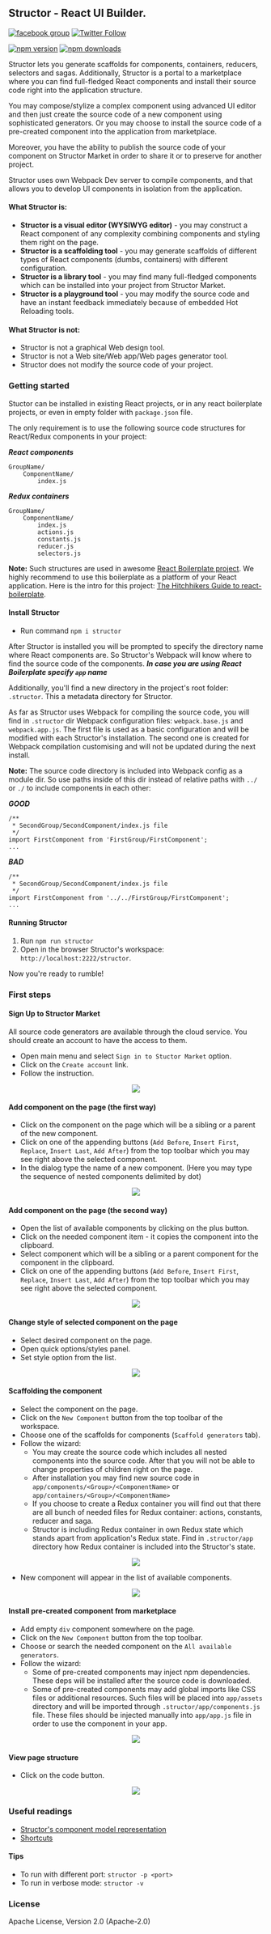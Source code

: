 Structor - React UI Builder.
----------

[![facebook group](https://img.shields.io/badge/facebook%20group-follow-blue.svg?style=flat)](https://www.facebook.com/groups/structor/)
[![Twitter Follow](https://img.shields.io/twitter/follow/@helmetrex.svg?style=social)](https://twitter.com/helmetrex)

[![npm version](https://img.shields.io/npm/v/structor.svg?style=flat)](https://www.npmjs.com/package/structor)
[![npm downloads](https://img.shields.io/npm/dt/structor.svg?style=flat)](https://www.npmjs.com/package/structor)

Structor lets you generate scaffolds for components, containers, reducers, selectors and sagas. 
Additionally, Structor is a portal to a marketplace where you can find full-fledged React components and install their source code right into the application structure. 

You may compose/stylize a complex component using advanced UI editor and then just create the source code of a new component using sophisticated generators. 
Or you may choose to install the source code of a pre-created component into the application from marketplace.

Moreover, you have the ability to publish the source code of your component on Structor Market in order to share it or to preserve for another project.

Structor uses own Webpack Dev server to compile components, and that allows you to develop UI components in isolation from the application.  

#### What Structor is:
* **Structor is a visual editor (WYSIWYG editor)** - you may construct a React component of any complexity combining components and styling them right on the page.
* **Structor is a scaffolding tool** - you may generate scaffolds of different types of React components (dumbs, containers) with different configuration.
* **Structor is a library tool** - you may find many full-fledged components which can be installed into your project from Structor Market.
* **Structor is a playground tool** - you may modify the source code and have an instant feedback immediately because of embedded Hot Reloading tools.    

#### What Structor is not:

* Structor is not a graphical Web design tool.
* Structor is not a Web site/Web app/Web pages generator tool.
* Structor does not modify the source code of your project.

### Getting started

Stuctor can be installed in existing React projects, or in any react boilerplate projects, or even in empty folder with `package.json` file.

The only requirement is to use the following source code structures for React/Redux components in your project:    

***React components***
```
GroupName/
    ComponentName/
        index.js
```

***Redux containers***
```
GroupName/
    ComponentName/
        index.js
        actions.js
        constants.js
        reducer.js
        selectors.js
```

**Note:** Such structures are used in awesome [React Boilerplate project](https://github.com/mxstbr/react-boilerplate). 
We highly recommend to use this boilerplate as a platform of your React application. 
Here is the intro for this project: [The Hitchhikers Guide to react-boilerplate](https://github.com/mxstbr/react-boilerplate/blob/master/docs/general/introduction.md).  
 
#### Install Structor
* Run command `npm i structor`
   
After Structor is installed you will be prompted to specify the directory name where React components are. 
So Structor's Webpack will know where to find the source code of the components. 
***In case you are using React Boilerplate specify `app` name***

Additionally, you'll find a new directory in the project's root folder: `.structor`. This a metadata directory for Structor.

As far as Structor uses Webpack for compiling the source code, you will find in `.structor` dir Webpack configuration files: `webpack.base.js` and `webpack.app.js`.
The first file is used as a basic configuration and will be modified with each Structor's installation. 
The second one is created for Webpack compilation customising and will not be updated during the next install.

**Note:** The source code directory is included into Webpack config as a module dir. 
So use paths inside of this dir instead of relative paths with `../` or `./` to include components in each other:

***GOOD***
```
/**
 * SecondGroup/SecondComponent/index.js file
 */
import FirstComponent from 'FirstGroup/FirstComponent';
...

```

***BAD***
```
/**
 * SecondGroup/SecondComponent/index.js file
 */
import FirstComponent from '../../FirstGroup/FirstComponent';
...

```


#### Running Structor

1. Run `npm run structor`
1. Open in the browser Structor's workspace: `http://localhost:2222/structor`.

Now you're ready to rumble!

### First steps

#### Sign Up to Structor Market

All source code generators are available through the cloud service. You should create an account to have the access to them.
* Open main menu and select `Sign in to Stuctor Market` option.
* Click on the `Create account` link.
* Follow the instruction.

<p align="center">
  <img src="https://raw.githubusercontent.com/ipselon/structor/master/docs/img/sign-up-structor-market.png" />
</p>

#### Add component on the page (the first way)

* Click on the component on the page which will be a sibling or a parent of the new component.
* Click on one of the appending buttons (`Add Before`, `Insert First`, `Replace`, `Insert Last`, `Add After`) from the top toolbar which you may see right above the selected component.
* In the dialog type the name of a new component. (Here you may type the sequence of nested components delimited by dot)

<p align="center">
  <img src="https://raw.githubusercontent.com/ipselon/structor/master/docs/img/add-component-1.png" />
</p>

#### Add component on the page (the second way)

* Open the list of available components by clicking on the plus button.
* Click on the needed component item - it copies the component into the clipboard. 
* Select component which will be a sibling or a parent component for the component in the clipboard.
* Click on one of the appending buttons (`Add Before`, `Insert First`, `Replace`, `Insert Last`, `Add After`) from the top toolbar which you may see right above the selected component. 

<p align="center">
  <img src="https://raw.githubusercontent.com/ipselon/structor/master/docs/img/add-component-2.png" />
</p>

#### Change style of selected component on the page

* Select desired component on the page.
* Open quick options/styles panel.
* Set style option from the list.

<p align="center">
  <img src="https://raw.githubusercontent.com/ipselon/structor/master/docs/img/change-component-style.png" />
</p>

#### Scaffolding the component

* Select the component on the page.
* Click on the `New Component` button from the top toolbar of the workspace.
* Choose one of the scaffolds for components (`Scaffold generators` tab).
* Follow the wizard:
    * You may create the source code which includes all nested components into the source code. After that you will not be able to change properties of children right on the page.
    * After installation you may find new source code in `app/components/<Group>/<ComponentName>` or `app/containers/<Group>/<ComponentName>`
    * If you choose to create a Redux container you will find out that there are all bunch of needed files for Redux container: actions, constants, reducer and saga.
    * Structor is including Redux container in own Redux state which stands apart from application's Redux state. Find in `.structor/app` directory how Redux container is included into the Structor's state.  
    
<p align="center">
  <img src="https://raw.githubusercontent.com/ipselon/structor/master/docs/img/scaffolding-component-1.png" />
</p>
    
* New component will appear in the list of available components. 

<p align="center">
  <img src="https://github.com/ipselon/structor/blob/master/docs/img/scaffolding-component-2.png" />
</p>

#### Install pre-created component from marketplace

* Add empty `div` component somewhere on the page.
* Click on the `New Component` button from the top toolbar.
* Choose or search the needed component on the `All available generators`.
* Follow the wizard:
    * Some of pre-created components may inject npm dependencies. These deps will be installed after the source code is downloaded.
    * Some of pre-created components may add global imports like CSS files or additional resources. Such files will be placed into `app/assets` directory and will be imported through `.structor/app/components.js` file. These files should be injected manually into `app/app.js` file in order to use the component in your app.  
    
<p align="center">
  <img src="https://raw.githubusercontent.com/ipselon/structor/master/docs/img/install-component.png" />
</p>

#### View page structure

* Click on the code button.

<p align="center">
  <img src="https://raw.githubusercontent.com/ipselon/structor/master/docs/img/treeview-page-structure.png" />
</p>


### Useful readings

* [Structor's component model representation](https://github.com/ipselon/structor/wiki/Structor's-component-model-representation)
* [Shortcuts](https://github.com/ipselon/structor/wiki/Structor-shortcuts)

#### Tips
* To run with different port: ```structor -p <port>```<br/>
* To run in verbose mode: ```structor -v```

### License
Apache License, Version 2.0 (Apache-2.0)
